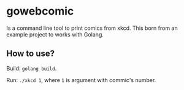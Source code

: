 # gowebcomic

Is a command line tool to print comics from xkcd. This born from an example project to works with Golang.

## How to use?

Build:  `golang build`.

Run: `./xkcd 1`, where `1` is argument with commic's number.
